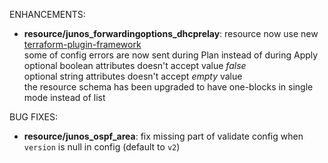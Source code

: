 <!-- markdownlint-disable-file MD013 MD041 -->
ENHANCEMENTS:

* **resource/junos_forwardingoptions_dhcprelay**: resource now use new [terraform-plugin-framework](https://github.com/hashicorp/terraform-plugin-framework)  
  some of config errors are now sent during Plan instead of during Apply  
  optional boolean attributes doesn't accept value *false*  
  optional string attributes doesn't accept *empty* value  
  the resource schema has been upgraded to have one-blocks in single mode instead of list

BUG FIXES:

* **resource/junos_ospf_area**: fix missing part of validate config when `version` is null in config (default to `v2`)
